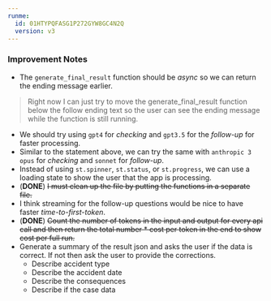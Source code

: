 ```yaml
---
runme:
  id: 01HTYPQFASG1P272GYW8GC4N2Q
  version: v3
---
```


### Improvement Notes

- The `generate_final_result` function should be _async_ so we can return the ending message earlier.

> Right now I can just try to move the generate_final_result function below the follow ending text so the user can see the ending message while the function is still running.

- We should try using `gpt4` for *checking* and `gpt3.5` for the *follow-up* for faster processing.
- Similar to the statement above, we can try the same with `anthropic 3 opus` for *checking* and `sonnet` for *follow-up*.
- Instead of using `st.spinner`, `st.status`, or `st.progress`, we can use a loading state to show the user that the app is processing.
- (__DONE__) ~~I must clean up the file by putting the functions in a separate file.~~
- I think streaming for the follow-up questions would be nice to have faster *time-to-first-token*.
- (__DONE__) ~~Count the number of tokens in the input and output for every api call and then return the total number * cost per token in the end to show cost per full run.~~
- Generate a summary of the result json and asks the user if the data is correct. If not then ask the user to provide the corrections. 
  - Describe accident type
  - Describe the accident date
  - Describe the consequences
  - Describe if the case data